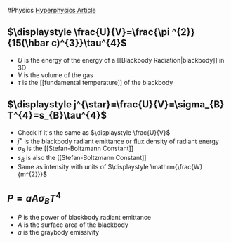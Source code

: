 #Physics
[Hyperphysics Article](http://hyperphysics.phy-astr.gsu.edu/hbase/thermo/stefan.html)
## $\displaystyle \frac{U}{V}=\frac{\pi ^{2}}{15(\hbar c)^{3}}\tau^{4}$
* $\displaystyle U$ is the energy of the energy of a [[Blackbody Radiation|blackbody]] in 3D
* $\displaystyle V$ is the volume of the gas
* $\displaystyle \tau$ is the [[fundamental temperature]] of the blackbody
## $\displaystyle j^{\star}=\frac{U}{V}=\sigma_{B} T^{4}=s_{B}\tau^{4}$
* Check if it's the same as $\displaystyle \frac{U}{V}$
* $\displaystyle j^{\star}$ is the blackbody radiant emittance or flux density of radiant energy
* $\displaystyle \sigma_{B}$ is the [[Stefan-Boltzmann Constant]]
* $\displaystyle s_{B}$ is also the [[Stefan-Boltzmann Constant]]
* Same as intensity with units of $\displaystyle \mathrm{\frac{W}{m^{2}}}$
## $\displaystyle P=aA\sigma_{B} T^{4}$
* $\displaystyle P$ is the power of blackbody radiant emittance
* $\displaystyle A$ is the surface area of the blackbody
* $\displaystyle a$ is the graybody emissivity